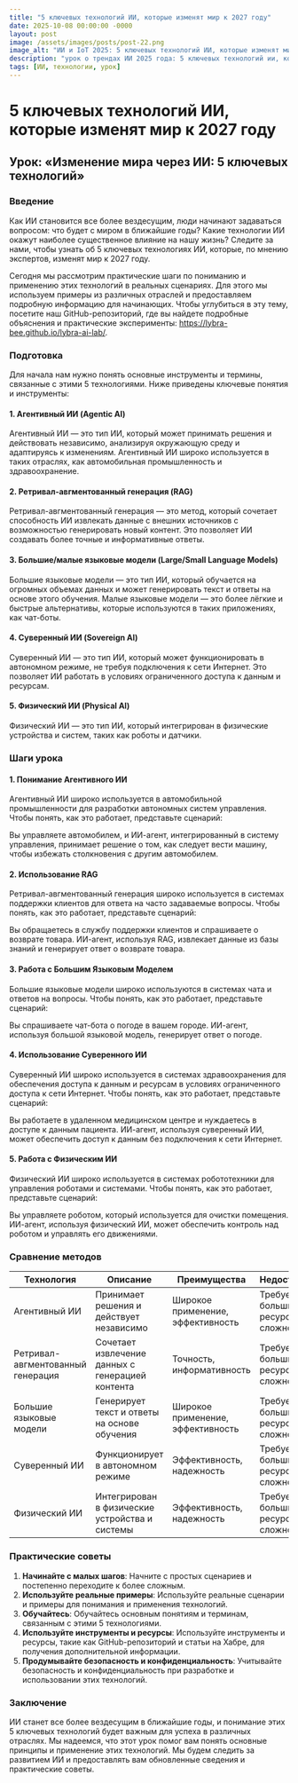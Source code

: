 ```yaml
---
title: "5 ключевых технологий ИИ, которые изменят мир к 2027 году"
date: 2025-10-08 00:00:00 -0000
layout: post
image: /assets/images/posts/post-22.png
image_alt: "ИИ и IoT 2025: 5 ключевых технологий ИИ, которые изменят мир к 2027 году"
description: "урок о трендах ИИ 2025 года: 5 ключевых технологий ии, которые изменят мир к 2027 году"
tags: [ИИ, технологии, урок]
---
```

# 5 ключевых технологий ИИ, которые изменят мир к 2027 году

## Урок: «Изменение мира через ИИ: 5 ключевых технологий»

### Введение

Как ИИ становится все более вездесущим, люди начинают задаваться вопросом: что будет с миром в ближайшие годы? Какие технологии ИИ окажут наиболее существенное влияние на нашу жизнь? Следите за нами, чтобы узнать об 5 ключевых технологиях ИИ, которые, по мнению экспертов, изменят мир к 2027 году.

Сегодня мы рассмотрим практические шаги по пониманию и применению этих технологий в реальных сценариях. Для этого мы используем примеры из различных отраслей и предоставляем подробную информацию для начинающих. Чтобы углубиться в эту тему, посетите наш GitHub-репозиторий, где вы найдете подробные объяснения и практические эксперименты: https://lybra-bee.github.io/lybra-ai-lab/.

### Подготовка

Для начала нам нужно понять основные инструменты и термины, связанные с этими 5 технологиями. Ниже приведены ключевые понятия и инструменты:

#### 1. **Агентивный ИИ (Agentic AI)**

Агентивный ИИ — это тип ИИ, который может принимать решения и действовать независимо, анализируя окружающую среду и адаптируясь к изменениям. Агентивный ИИ широко используется в таких отраслях, как автомобильная промышленность и здравоохранение.

#### 2. **Ретривал-авгментованный генерация (RAG)**

Ретривал-авгментованный генерация — это метод, который сочетает способность ИИ извлекать данные с внешних источников с возможностью генерировать новый контент. Это позволяет ИИ создавать более точные и информативные ответы.

#### 3. **Большие/малые языковые модели (Large/Small Language Models)**

Большие языковые модели — это тип ИИ, который обучается на огромных объемах данных и может генерировать текст и ответы на основе этого обучения. Малые языковые модели — это более лёгкие и быстрые альтернативы, которые используются в таких приложениях, как чат-боты.

#### 4. **Суверенный ИИ (Sovereign AI)**

Суверенный ИИ — это тип ИИ, который может функционировать в автономном режиме, не требуя подключения к сети Интернет. Это позволяет ИИ работать в условиях ограниченного доступа к данным и ресурсам.

#### 5. **Физический ИИ (Physical AI)**

Физический ИИ — это тип ИИ, который интегрирован в физические устройства и систем, таких как роботы и датчики.

### Шаги урока

#### 1. **Понимание Агентивного ИИ**

Агентивный ИИ широко используется в автомобильной промышленности для разработки автономных систем управления. Чтобы понять, как это работает, представьте сценарий:

Вы управляете автомобилем, и ИИ-агент, интегрированный в систему управления, принимает решение о том, как следует вести машину, чтобы избежать столкновения с другим автомобилем.

#### 2. **Использование RAG**

Ретривал-авгментованный генерация широко используется в системах поддержки клиентов для ответа на часто задаваемые вопросы. Чтобы понять, как это работает, представьте сценарий:

Вы обращаетесь в службу поддержки клиентов и спрашиваете о возврате товара. ИИ-агент, используя RAG, извлекает данные из базы знаний и генерирует ответ о возврате товара.

#### 3. **Работа с Большим Языковым Моделем**

Большие языковые модели широко используются в системах чата и ответов на вопросы. Чтобы понять, как это работает, представьте сценарий:

Вы спрашиваете чат-бота о погоде в вашем городе. ИИ-агент, используя большой языковой модель, генерирует ответ о погоде.

#### 4. **Использование Суверенного ИИ**

Суверенный ИИ широко используется в системах здравоохранения для обеспечения доступа к данным и ресурсам в условиях ограниченного доступа к сети Интернет. Чтобы понять, как это работает, представьте сценарий:

Вы работаете в удаленном медицинском центре и нуждаетесь в доступе к данным пациента. ИИ-агент, используя суверенный ИИ, может обеспечить доступ к данным без подключения к сети Интернет.

#### 5. **Работа с Физическим ИИ**

Физический ИИ широко используется в системах робототехники для управления роботами и системами. Чтобы понять, как это работает, представьте сценарий:

Вы управляете роботом, который используется для очистки помещения. ИИ-агент, используя физический ИИ, может обеспечить контроль над роботом и управлять его движениями.

### Сравнение методов

| Технология | Описание | Преимущества | Недостатки |
| --- | --- | --- | --- |
| Агентивный ИИ | Принимает решения и действует независимо | Широкое применение, эффективность | Требует больших ресурсов, сложность |
| Ретривал-авгментованный генерация | Сочетает извлечение данных с генерацией контента | Точность, информативность | Требует больших ресурсов, сложность |
| Большие языковые модели | Генерирует текст и ответы на основе обучения | Широкое применение, эффективность | Требует больших ресурсов, сложность |
| Суверенный ИИ | Функционирует в автономном режиме | Эффективность, надежность | Требует больших ресурсов, сложность |
| Физический ИИ | Интегрирован в физические устройства и системы | Эффективность, надежность | Требует больших ресурсов, сложность |

### Практические советы

1. **Начинайте с малых шагов**: Начните с простых сценариев и постепенно переходите к более сложным.
2. **Используйте реальные примеры**: Используйте реальные сценарии и примеры для понимания и применения технологий.
3. **Обучайтесь**: Обучайтесь основным понятиям и терминам, связанным с этими 5 технологиями.
4. **Используйте инструменты и ресурсы**: Используйте инструменты и ресурсы, такие как GitHub-репозиторий и статьи на Хабре, для получения дополнительной информации.
5. **Продумывайте безопасность и конфиденциальность**: Учитывайте безопасность и конфиденциальность при разработке и использовании этих технологий.

### Заключение

ИИ станет все более вездесущим в ближайшие годы, и понимание этих 5 ключевых технологий будет важным для успеха в различных отраслях. Мы надеемся, что этот урок помог вам понять основные принципы и применение этих технологий. Мы будем следить за развитием ИИ и предоставлять вам обновленные сведения и практические советы.
